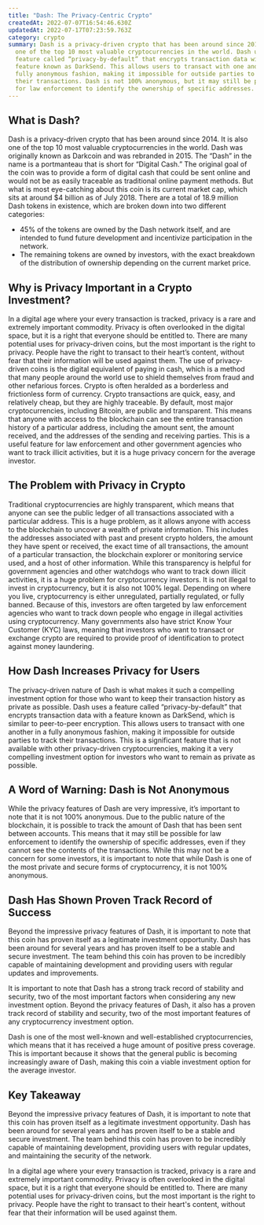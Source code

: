 ```yaml
---
title: "Dash: The Privacy-Centric Crypto"
createdAt: 2022-07-07T16:54:46.630Z
updatedAt: 2022-07-17T07:23:59.763Z
category: crypto
summary: Dash is a privacy-driven crypto that has been around since 2014. It is
  one of the top 10 most valuable cryptocurrencies in the world. Dash uses a
  feature called “privacy-by-default” that encrypts transaction data with a
  feature known as DarkSend. This allows users to transact with one another in a
  fully anonymous fashion, making it impossible for outside parties to track
  their transactions. Dash is not 100% anonymous, but it may still be possible
  for law enforcement to identify the ownership of specific addresses.
---
```


## What is Dash?

Dash is a privacy-driven crypto that has been around since 2014. It is also one of the top 10 most valuable cryptocurrencies in the world. Dash was originally known as Darkcoin and was rebranded in 2015. The “Dash” in the name is a portmanteau that is short for “Digital Cash.” The original goal of the coin was to provide a form of digital cash that could be sent online and would not be as easily traceable as traditional online payment methods. But what is most eye-catching about this coin is its current market cap, which sits at around $4 billion as of July 2018. There are a total of 18.9 million Dash tokens in existence, which are broken down into two different categories:

- 45% of the tokens are owned by the Dash network itself, and are intended to fund future development and incentivize participation in the network.
- The remaining tokens are owned by investors, with the exact breakdown of the distribution of ownership depending on the current market price.

## Why is Privacy Important in a Crypto Investment?

In a digital age where your every transaction is tracked, privacy is a rare and extremely important commodity. Privacy is often overlooked in the digital space, but it is a right that everyone should be entitled to. There are many potential uses for privacy-driven coins, but the most important is the right to privacy. People have the right to transact to their heart’s content, without fear that their information will be used against them. The use of privacy-driven coins is the digital equivalent of paying in cash, which is a method that many people around the world use to shield themselves from fraud and other nefarious forces. Crypto is often heralded as a borderless and frictionless form of currency. Crypto transactions are quick, easy, and relatively cheap, but they are highly traceable. By default, most major cryptocurrencies, including Bitcoin, are public and transparent. This means that anyone with access to the blockchain can see the entire transaction history of a particular address, including the amount sent, the amount received, and the addresses of the sending and receiving parties. This is a useful feature for law enforcement and other government agencies who want to track illicit activities, but it is a huge privacy concern for the average investor.

## The Problem with Privacy in Crypto

Traditional cryptocurrencies are highly transparent, which means that anyone can see the public ledger of all transactions associated with a particular address. This is a huge problem, as it allows anyone with access to the blockchain to uncover a wealth of private information. This includes the addresses associated with past and present crypto holders, the amount they have spent or received, the exact time of all transactions, the amount of a particular transaction, the blockchain explorer or monitoring service used, and a host of other information. While this transparency is helpful for government agencies and other watchdogs who want to track down illicit activities, it is a huge problem for cryptocurrency investors. It is not illegal to invest in cryptocurrency, but it is also not 100% legal. Depending on where you live, cryptocurrency is either unregulated, partially regulated, or fully banned. Because of this, investors are often targeted by law enforcement agencies who want to track down people who engage in illegal activities using cryptocurrency. Many governments also have strict Know Your Customer (KYC) laws, meaning that investors who want to transact or exchange crypto are required to provide proof of identification to protect against money laundering.

## How Dash Increases Privacy for Users

The privacy-driven nature of Dash is what makes it such a compelling investment option for those who want to keep their transaction history as private as possible. Dash uses a feature called “privacy-by-default” that encrypts transaction data with a feature known as DarkSend, which is similar to peer-to-peer encryption. This allows users to transact with one another in a fully anonymous fashion, making it impossible for outside parties to track their transactions. This is a significant feature that is not available with other privacy-driven cryptocurrencies, making it a very compelling investment option for investors who want to remain as private as possible.

## A Word of Warning: Dash is Not Anonymous

While the privacy features of Dash are very impressive, it’s important to note that it is not 100% anonymous. Due to the public nature of the blockchain, it is possible to track the amount of Dash that has been sent between accounts. This means that it may still be possible for law enforcement to identify the ownership of specific addresses, even if they cannot see the contents of the transactions. While this may not be a concern for some investors, it is important to note that while Dash is one of the most private and secure forms of cryptocurrency, it is not 100% anonymous.

## Dash Has Shown Proven Track Record of Success

Beyond the impressive privacy features of Dash, it is important to note that this coin has proven itself as a legitimate investment opportunity. Dash has been around for several years and has proven itself to be a stable and secure investment. The team behind this coin has proven to be incredibly capable of maintaining development and providing users with regular updates and improvements.

It is important to note that Dash has a strong track record of stability and security, two of the most important factors when considering any new investment option. Beyond the privacy features of Dash, it also has a proven track record of stability and security, two of the most important features of any cryptocurrency investment option.

Dash is one of the most well-known and well-established cryptocurrencies, which means that it has received a huge amount of positive press coverage. This is important because it shows that the general public is becoming increasingly aware of Dash, making this coin a viable investment option for the average investor.

## Key Takeaway

Beyond the impressive privacy features of Dash, it is important to note that this coin has proven itself as a legitimate investment opportunity. Dash has been around for several years and has proven itself to be a stable and secure investment. The team behind this coin has proven to be incredibly capable of maintaining development, providing users with regular updates, and maintaining the security of the network.

In a digital age where your every transaction is tracked, privacy is a rare and extremely important commodity. Privacy is often overlooked in the digital space, but it is a right that everyone should be entitled to. There are many potential uses for privacy-driven coins, but the most important is the right to privacy. People have the right to transact to their heart's content, without fear that their information will be used against them.
